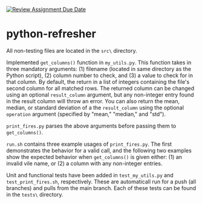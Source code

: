 [![Review Assignment Due Date](https://classroom.github.com/assets/deadline-readme-button-22041afd0340ce965d47ae6ef1cefeee28c7c493a6346c4f15d667ab976d596c.svg)](https://classroom.github.com/a/_G_SdF8U)
# python-refresher

All non-testing files are located in the `src\` directory.

Implemented `get_columns()` function in `my_utils.py`. This function takes in three mandatory arguments: (1) filename (located in same directory as the Python script), (2) column number to check, and (3) a value to check for in that column. By default, the return in a list of integers containing the file's second column for all matched rows. The returned column can be changed using an optional `result_column` argument, but any non-integer entry found in the result column will throw an error. You can also return the mean, median, or standard deviation of a the `result_column` using the optional `operation` argument (specified by "mean," "median," and "std").

`print_fires.py` parses the above arguments before passing them to `get_columns()`.

`run.sh` contains three example usages of `print_fires.py`. The first demonstrates the behavior for a valid call, and the following two examples show the expected behavior when `get_columns()` is given either: (1) an invalid vile name, or (2) a column with any non-integer entries.

Unit and functional tests have been added in `test_my_utils.py` and `test_print_fires.sh`, respectively. These are automaticall run for a push (all branches) and pulls from the main branch. Each of these tests can be found in the `tests\` directory.
